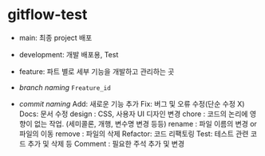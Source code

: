 # gitflow-test

- main: 최종 project 배포
- development: 개발 배포용, Test
- feature: 파트 별로 세부 기능을 개발하고 관리하는 곳

- *branch naming*
  `Freature_id`

- *commit naming*
  Add: 새로운 기능 추가
  Fix: 버그 및 오류 수정(단순 수정 X)
  Docs: 문서 수정
  design : CSS, 사용자 UI 디자인 변경
  chore : 코드의 논리에 영향이 없는 작업. (세미콜론, 개행, 변수명 변경 등등)
  rename : 파일 이름의 변경 or 파일의 이동
  remove : 파일의 삭제
  Refactor: 코드 리팩토링
  Test: 테스트 관련 코드 추가 및 삭제 등
  Comment : 필요한 주석 추가 및 변경
